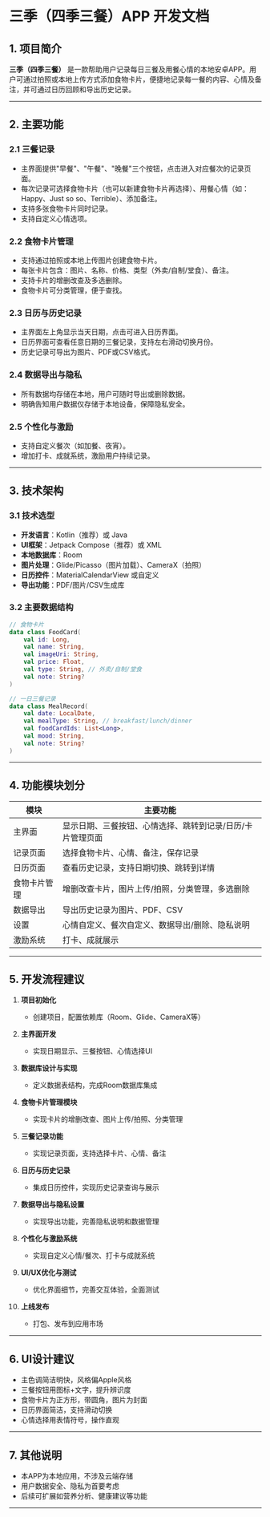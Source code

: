 # 三季（四季三餐）APP 开发文档

## 1. 项目简介

**三季（四季三餐）** 是一款帮助用户记录每日三餐及用餐心情的本地安卓APP。用户可通过拍照或本地上传方式添加食物卡片，便捷地记录每一餐的内容、心情及备注，并可通过日历回顾和导出历史记录。

---

## 2. 主要功能

### 2.1 三餐记录
- 主界面提供"早餐"、"午餐"、"晚餐"三个按钮，点击进入对应餐次的记录页面。
- 每次记录可选择食物卡片（也可以新建食物卡片再选择）、用餐心情（如：Happy、Just so so、Terrible）、添加备注。
- 支持多张食物卡片同时记录。
- 支持自定义心情选项。

### 2.2 食物卡片管理
- 支持通过拍照或本地上传图片创建食物卡片。
- 每张卡片包含：图片、名称、价格、类型（外卖/自制/堂食）、备注。
- 支持卡片的增删改查及多选删除。
- 食物卡片可分类管理，便于查找。

### 2.3 日历与历史记录
- 主界面左上角显示当天日期，点击可进入日历界面。
- 日历界面可查看任意日期的三餐记录，支持左右滑动切换月份。
- 历史记录可导出为图片、PDF或CSV格式。

### 2.4 数据导出与隐私
- 所有数据均存储在本地，用户可随时导出或删除数据。
- 明确告知用户数据仅存储于本地设备，保障隐私安全。

### 2.5 个性化与激励
- 支持自定义餐次（如加餐、夜宵）。
- 增加打卡、成就系统，激励用户持续记录。

---

## 3. 技术架构

### 3.1 技术选型
- **开发语言**：Kotlin（推荐）或 Java
- **UI框架**：Jetpack Compose（推荐）或 XML
- **本地数据库**：Room
- **图片处理**：Glide/Picasso（图片加载）、CameraX（拍照）
- **日历控件**：MaterialCalendarView 或自定义
- **导出功能**：PDF/图片/CSV生成库

### 3.2 主要数据结构

```kotlin
// 食物卡片
data class FoodCard(
    val id: Long,
    val name: String,
    val imageUri: String,
    val price: Float,
    val type: String, // 外卖/自制/堂食
    val note: String?
)

// 一日三餐记录
data class MealRecord(
    val date: LocalDate,
    val mealType: String, // breakfast/lunch/dinner
    val foodCardIds: List<Long>,
    val mood: String,
    val note: String?
)
```

---

## 4. 功能模块划分

| 模块         | 主要功能                                                         |
| ------------ | --------------------------------------------------------------- |
| 主界面       | 显示日期、三餐按钮、心情选择、跳转到记录/日历/卡片管理页面         |
| 记录页面     | 选择食物卡片、心情、备注，保存记录                                 |
| 日历页面     | 查看历史记录，支持日期切换、跳转到详情                             |
| 食物卡片管理 | 增删改查卡片，图片上传/拍照，分类管理，多选删除                    |
| 数据导出     | 导出历史记录为图片、PDF、CSV                                      |
| 设置         | 心情自定义、餐次自定义、数据导出/删除、隐私说明                    |
| 激励系统     | 打卡、成就展示                                                   |

---

## 5. 开发流程建议

1. **项目初始化**  
   - 创建项目，配置依赖库（Room、Glide、CameraX等）

2. **主界面开发**  
   - 实现日期显示、三餐按钮、心情选择UI

3. **数据库设计与实现**  
   - 定义数据表结构，完成Room数据库集成

4. **食物卡片管理模块**  
   - 实现卡片的增删改查、图片上传/拍照、分类管理

5. **三餐记录功能**  
   - 实现记录页面，支持选择卡片、心情、备注

6. **日历与历史记录**  
   - 集成日历控件，实现历史记录查询与展示

7. **数据导出与隐私设置**  
   - 实现导出功能，完善隐私说明和数据管理

8. **个性化与激励系统**  
   - 实现自定义心情/餐次、打卡与成就系统

9. **UI/UX优化与测试**  
   - 优化界面细节，完善交互体验，全面测试

10. **上线发布**  
    - 打包、发布到应用市场

---

## 6. UI设计建议

- 主色调简洁明快，风格偏Apple风格
- 三餐按钮用图标+文字，提升辨识度
- 食物卡片为正方形，带圆角，图片为封面
- 日历界面简洁，支持滑动切换
- 心情选择用表情符号，操作直观

---

## 7. 其他说明

- 本APP为本地应用，不涉及云端存储
- 用户数据安全、隐私为首要考虑
- 后续可扩展如营养分析、健康建议等功能

---